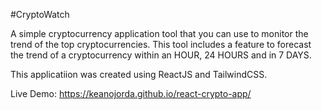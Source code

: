 #CryptoWatch

A simple cryptocurrency application tool that you can use to monitor the trend of the top cryptocurrencies.
This tool includes a feature to forecast the trend of a cryptocurrency within an HOUR, 24 HOURS and in 7 DAYS.

This applicatiion was created using ReactJS and TailwindCSS.

Live Demo: https://keanojorda.github.io/react-crypto-app/
